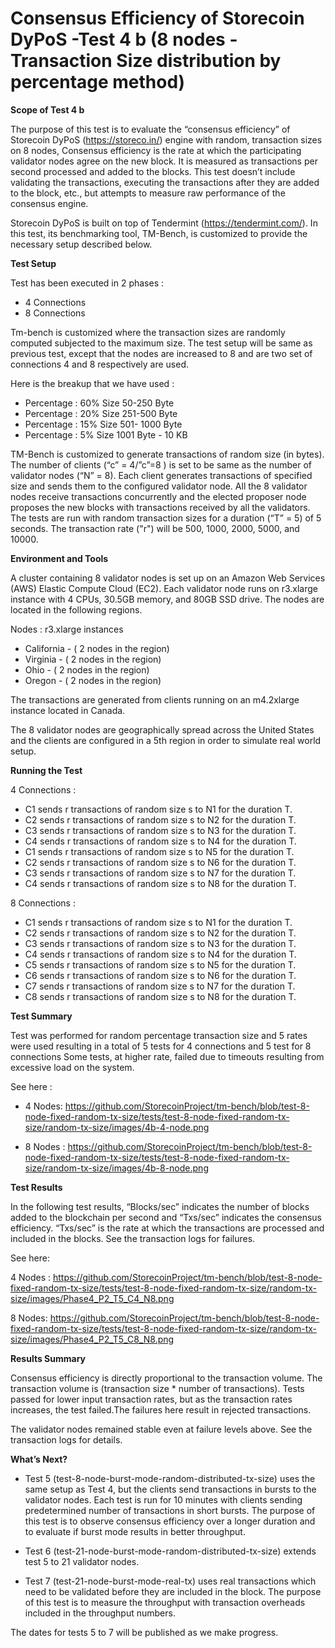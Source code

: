 # Consensus Efficiency of Storecoin DyPoS -Test 4 b (8 nodes - Transaction Size distribution by percentage method)

**Scope of Test 4 b**

The purpose of this test is to evaluate the “consensus efficiency” of Storecoin DyPoS (https://storeco.in/) engine with random, transaction sizes on 8 nodes,  Consensus efficiency is the rate at which the participating validator nodes agree on the new block. It is measured as transactions per second processed and added to the blocks. This test doesn’t include validating the transactions, executing the transactions after they are added to the block, etc., but attempts to measure raw performance of the consensus engine.
 
Storecoin DyPoS is built on top of Tendermint (https://tendermint.com/). In this test, its benchmarking tool, TM-Bench, is customized to provide the necessary setup described below.


**Test Setup**

 Test has been executed in 2 phases : 

- 4 Connections 
- 8 Connections

Tm-bench is customized where the transaction sizes are randomly computed subjected to the maximum size. The test setup will be same as previous test, except that the nodes are increased to 8 and are two set of connections 4 and 8 respectively are used. 

Here is the breakup that we have used :

- Percentage : 60% Size 50-250 Byte
- Percentage : 20% Size 251-500 Byte
- Percentage : 15% Size 501- 1000 Byte
- Percentage : 5% Size 1001 Byte - 10 KB

 
 TM-Bench is customized to generate transactions of random size (in bytes). The number of clients (“c” = 4/”c”=8 ) is set to be same as the number of validator nodes (“N” = 8). Each client generates transactions of specified size and sends them to the configured validator node. All the 8 validator nodes receive transactions concurrently and the elected proposer node proposes the new blocks with transactions received by all the validators. The tests are run with random transaction sizes for a duration (“T” = 5) of 5 seconds. The transaction rate ("r") will be 500, 1000, 2000, 5000, and 10000.
 



**Environment and Tools**

A cluster containing 8 validator nodes is set up on an Amazon Web Services (AWS) Elastic Compute Cloud (EC2). Each validator node runs on r3.xlarge instance with 4 CPUs, 30.5GB memory, and 80GB SSD drive. The nodes are located in the following regions.
 
Nodes :  r3.xlarge instances

- California - ( 2 nodes in the region) 
- Virginia  - ( 2 nodes in the region) 
- Ohio   - ( 2 nodes in the region) 
- Oregon  - ( 2 nodes in the region) 

The transactions are generated from clients running on an m4.2xlarge instance located in Canada.
 
The 8 validator nodes are geographically spread across the United States and the clients are configured in a 5th region in order to simulate real world setup.


**Running the Test**

4 Connections : 

- C1 sends r transactions of random size s to N1 for the duration T. 
- C2 sends r transactions of random size s to N2 for the duration T. 
- C3 sends r transactions of random size s to N3 for the duration T. 
- C4 sends r transactions of random size s to N4 for the duration T.
- C1 sends r transactions of random size s to N5 for the duration T. 
- C2 sends r transactions of random size s to N6 for the duration T. 
- C3 sends r transactions of random size s to N7 for the duration T. 
- C4 sends r transactions of random size s to N8 for the duration T.

8 Connections : 

- C1 sends r transactions of random size s to N1 for the duration T. 
- C2 sends r transactions of random size s to N2 for the duration T. 
- C3 sends r transactions of random size s to N3 for the duration T. 
- C4 sends r transactions of random size s to N4 for the duration T.
- C5 sends r transactions of random size s to N5 for the duration T. 
- C6 sends r transactions of random size s to N6 for the duration T. 
- C7 sends r transactions of random size s to N7 for the duration T. 
- C8 sends r transactions of random size s to N8 for the duration T.


**Test Summary**

Test was performed for random percentage transaction  size and 5 rates were used resulting in a total of 5 tests for 4 connections and 5  test for 8 connections  Some tests, at higher rate, failed due to timeouts resulting from excessive load on the system.


See here : 

- 4 Nodes: https://github.com/StorecoinProject/tm-bench/blob/test-8-node-fixed-random-tx-size/tests/test-8-node-fixed-random-tx-size/random-tx-size/images/4b-4-node.png

- 8 Nodes : https://github.com/StorecoinProject/tm-bench/blob/test-8-node-fixed-random-tx-size/tests/test-8-node-fixed-random-tx-size/random-tx-size/images/4b-8-node.png

**Test Results**

In the following test results, “Blocks/sec” indicates the number of blocks added to the blockchain per second and “Txs/sec” indicates the consensus efficiency. “Txs/sec” is the rate at which the transactions are processed and included in the blocks.
See the transaction logs for failures.

See here: 

4 Nodes : https://github.com/StorecoinProject/tm-bench/blob/test-8-node-fixed-random-tx-size/tests/test-8-node-fixed-random-tx-size/random-tx-size/images/Phase4_P2_T5_C4_N8.png

8 Nodes: https://github.com/StorecoinProject/tm-bench/blob/test-8-node-fixed-random-tx-size/tests/test-8-node-fixed-random-tx-size/random-tx-size/images/Phase4_P2_T5_C8_N8.png

**Results Summary**

Consensus efficiency is directly proportional to the transaction volume. The transaction volume is (transaction size * number of transactions). Tests passed for lower  input transaction rates, but as the transaction rates  increases, the test failed.The failures here result in rejected transactions. 

The validator nodes remained stable even at failure levels above. See the transaction logs for details.


**What’s Next?**



- Test 5 (test-8-node-burst-mode-random-distributed-tx-size) uses the same setup as Test 4, but the clients send transactions in bursts to the validator nodes. Each test is run for 10 minutes with clients sending predetermined number of transactions in short bursts. The purpose of this test is to observe consensus efficiency over a longer duration and to evaluate if burst mode results in better throughput.

- Test 6 (test-21-node-burst-mode-random-distributed-tx-size) extends test 5 to 21 validator nodes.

- Test 7 (test-21-node-burst-mode-real-tx) uses real transactions which need to be validated before they are included in the block. The purpose of this test is to measure the throughput with transaction overheads included in the throughput numbers.

The dates for tests 5 to 7 will be published as we make progress.
